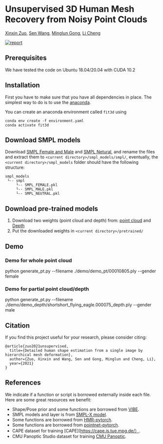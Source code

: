 # Unsupervised 3D Human Mesh Recovery from Noisy Point Clouds

[Xinxin Zuo](https://sites.google.com/site/xinxinzuohome/), [Sen Wang](https://sites.google.com/site/senwang1312home/), [Minglun Gong](http://www.socs.uoguelph.ca/~minglun/), [Li Cheng](http://www.ece.ualberta.ca/~lcheng5/)

[![report](https://img.shields.io/badge/arxiv-report-red)](https://arxiv.org/pdf/2107.07539)


## Prerequisites
We have tested the code on Ubuntu 18.04/20.04 with CUDA 10.2

## Installation
First you have to make sure that you have all dependencies in place.
The simplest way to do is to use the [anaconda](https://www.anaconda.com/).

You can create an anaconda environment called `fit3d` using
```
conda env create -f environment.yaml
conda activate fit3d
```

## Download SMPL models
Download [SMPL Female and Male](https://smpl.is.tue.mpg.de/) and [SMPL Netural](https://smplify.is.tue.mpg.de/), and rename the files and extract them to `<current directory>/smpl_models/smpl/`, eventually, the `<current directory>/smpl_models` folder should have the following structure:
   ```
   smpl_models
    └-- smpl
    	└-- SMPL_FEMALE.pkl
		└-- SMPL_MALE.pkl
		└-- SMPL_NEUTRAL.pkl
   ```   

## Download pre-trained models
1. Download two weights (point cloud and depth) from: [point cloud](https://drive.google.com/file/d/17MpUwC4fMVoEF3VBzCX82NgLizxlZXEH/view?usp=sharing)  and [Depth](https://drive.google.com/file/d/1kbktLqVWEb-Hsbs-JxfcM7QP1mysOHvo/view?usp=sharing)
2. Put the downloaded weights in `<current directory>/pretrained/`

## Demo
### Demo for whole point cloud
python generate_pt.py --filename ./demo/demo_pt/00010805.ply --gender female
### Demo for partial point cloud/depth
python generate_pt.py --filename ./demo/demo_depth/shortshort_flying_eagle.000075_depth.ply --gender male


## Citation
If you find this project useful for your research, please consider citing:
```
@article{zuo2021unsupervised,
  title={Detailed human shape estimation from a single image by hierarchical mesh deformation},
  author={Zuo, Xinxin and Wang, Sen and Gong, Minglun and Cheng, Li},
  year={2021}
}
```

## References
We indicate if a function or script is borrowed externally inside each file. Here are some great resources we 
benefit:

- Shape/Pose prior and some functions are borrowed from [VIBE](https://github.com/mkocabas/VIBE).
- SMPL models and layer is from [SMPL-X model](https://github.com/vchoutas/smplx).
- Some functions are borrowed from [HMR-pytorch](https://github.com/MandyMo/pytorch_HMR).
- Some functions are borrowed from [pointnet-pytorch](https://github.com/yanx27/Pointnet_Pointnet2_pytorch).
- CAPE dataset for training [CAPE](https://cape.is.tue.mpg.de/）.
- CMU Panoptic Studio dataset for training [CMU Panoptic](http://domedb.perception.cs.cmu.edu/).

